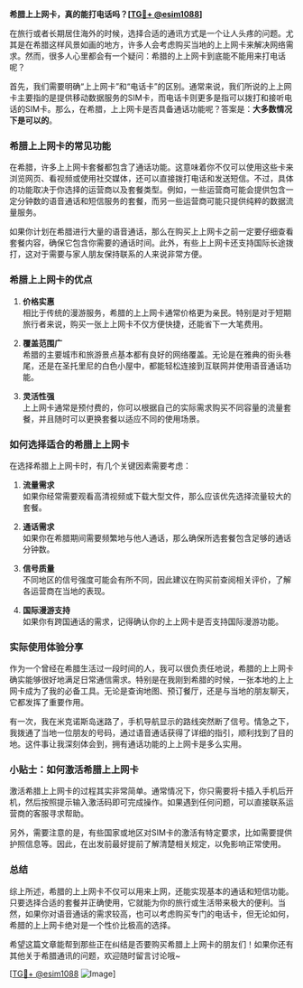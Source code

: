 **希腊上上网卡，真的能打电话吗？[[TG💪+ @esim1088](https://t.me/s/esim1088)]**

在旅行或者长期居住海外的时候，选择合适的通讯方式是一个让人头疼的问题。尤其是在希腊这样风景如画的地方，许多人会考虑购买当地的上上网卡来解决网络需求。然而，很多人心里都会有一个疑问：希腊的上上网卡到底能不能用来打电话呢？

首先，我们需要明确“上上网卡”和“电话卡”的区别。通常来说，我们所说的上上网卡主要指的是提供移动数据服务的SIM卡，而电话卡则更多是指可以拨打和接听电话的SIM卡。那么，在希腊，上上网卡是否具备通话功能呢？答案是：**大多数情况下是可以的**。

### 希腊上上网卡的常见功能

在希腊，许多上上网卡套餐都包含了通话功能。这意味着你不仅可以使用这些卡来浏览网页、看视频或使用社交媒体，还可以直接拨打电话和发送短信。不过，具体的功能取决于你选择的运营商以及套餐类型。例如，一些运营商可能会提供包含一定分钟数的语音通话和短信服务的套餐，而另一些运营商可能只提供纯粹的数据流量服务。

如果你计划在希腊进行大量的语音通话，那么在购买上上网卡之前一定要仔细查看套餐内容，确保它包含你需要的通话时间。此外，有些上上网卡还支持国际长途拨打，这对于需要与家人朋友保持联系的人来说非常方便。

### 希腊上上网卡的优点

1. **价格实惠**  
   相比于传统的漫游服务，希腊的上上网卡通常价格更为亲民。特别是对于短期旅行者来说，购买一张上上网卡不仅方便快捷，还能省下一大笔费用。

2. **覆盖范围广**  
   希腊的主要城市和旅游景点基本都有良好的网络覆盖。无论是在雅典的街头巷尾，还是在圣托里尼的白色小屋中，都能轻松连接到互联网并使用语音通话功能。

3. **灵活性强**  
   上上网卡通常是预付费的，你可以根据自己的实际需求购买不同容量的流量套餐，并且随时可以更换套餐以适应不同的使用场景。

### 如何选择适合的希腊上上网卡

在选择希腊上上网卡时，有几个关键因素需要考虑：

1. **流量需求**  
   如果你经常需要观看高清视频或下载大型文件，那么应该优先选择流量较大的套餐。

2. **通话需求**  
   如果你在希腊期间需要频繁地与他人通话，那么确保所选套餐包含足够的通话分钟数。

3. **信号质量**  
   不同地区的信号强度可能会有所不同，因此建议在购买前查阅相关评价，了解各运营商在当地的表现。

4. **国际漫游支持**  
   如果你有跨国通话的需求，记得确认你的上上网卡是否支持国际漫游功能。

### 实际使用体验分享

作为一个曾经在希腊生活过一段时间的人，我可以很负责任地说，希腊的上上网卡确实能够很好地满足日常通信需求。特别是在我刚到希腊的时候，一张本地的上上网卡成为了我的必备工具。无论是查询地图、预订餐厅，还是与当地的朋友聊天，它都发挥了重要作用。

有一次，我在米克诺斯岛迷路了，手机导航显示的路线突然断了信号。情急之下，我拨通了当地一位朋友的号码，通过语音通话获得了详细的指引，顺利找到了目的地。这件事让我深刻体会到，拥有通话功能的上上网卡是多么实用。

### 小贴士：如何激活希腊上上网卡

激活希腊上上网卡的过程其实非常简单。通常情况下，你只需要将卡插入手机后开机，然后按照提示输入激活码即可完成操作。如果遇到任何问题，可以直接联系运营商的客服寻求帮助。

另外，需要注意的是，有些国家或地区对SIM卡的激活有特定要求，比如需要提供护照信息等。因此，在出发前最好提前了解清楚相关规定，以免影响正常使用。

### 总结

综上所述，希腊的上上网卡不仅可以用来上网，还能实现基本的通话和短信功能。只要选择合适的套餐并正确使用，它就能为你的旅行或生活带来极大的便利。当然，如果你对语音通话的需求较高，也可以考虑购买专门的电话卡，但无论如何，希腊的上上网卡绝对是一个性价比极高的选择。

希望这篇文章能帮到那些正在纠结是否要购买希腊上上网卡的朋友们！如果你还有其他关于希腊通讯的问题，欢迎随时留言讨论哦~

[[TG💪+ @esim1088](https://t.me/s/esim1088) ![Image](https://i.postimg.cc/4NQfJmqS/Snipaste-2025-05-13-00-14-12.png)]